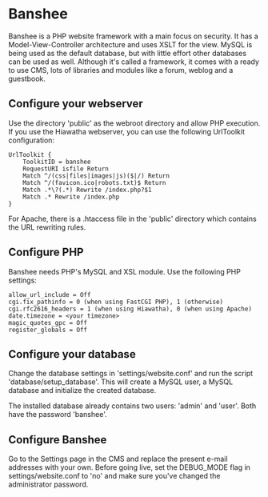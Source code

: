 Banshee
=======

Banshee is a PHP website framework with a main focus on security. It has a Model-View-Controller architecture and uses XSLT for the view. MySQL is being used as the default database, but with little effort other databases can be used as well. Although it's called a framework, it comes with a ready to use CMS, lots of libraries and modules like a forum, weblog and a guestbook.

Configure your webserver
------------------------
Use the directory 'public' as the webroot directory and allow PHP execution. If you use the Hiawatha webserver, you can use the following UrlToolkit configuration:

	UrlToolkit {
		ToolkitID = banshee
		RequestURI isfile Return
		Match ^/(css|files|images|js)($|/) Return
		Match ^/(favicon.ico|robots.txt)$ Return
		Match .*\?(.*) Rewrite /index.php?$1
		Match .* Rewrite /index.php
	}

For Apache, there is a .htaccess file in the 'public' directory which contains the URL rewriting rules.

Configure PHP
-------------
Banshee needs PHP's MySQL and XSL module. Use the following PHP settings:

	allow_url_include = Off
	cgi.fix_pathinfo = 0 (when using FastCGI PHP), 1 (otherwise)
	cgi.rfc2616_headers = 1 (when using Hiawatha), 0 (when using Apache)
	date.timezone = <your timezone>
	magic_quotes_gpc = Off
	register_globals = Off

Configure your database
-----------------------
Change the database settings in 'settings/website.conf' and run the script 'database/setup_database'. This will create a MySQL user, a MySQL database and initialize the created database.

The installed database already contains two users: 'admin' and 'user'. Both have the password 'banshee'.

Configure Banshee
-----------------
Go to the Settings page in the CMS and replace the present e-mail addresses with your own. Before going live, set the DEBUG_MODE flag in settings/website.conf to 'no' and make sure you've changed the administrator password.
